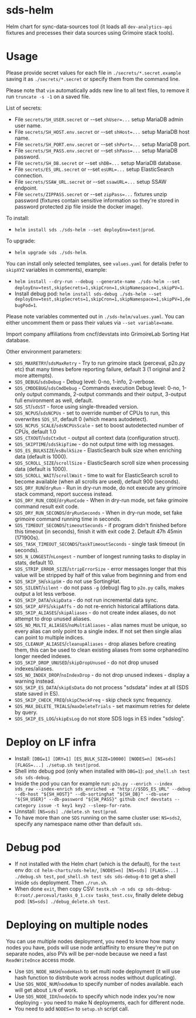 # sds-helm

Helm chart for sync-data-sources tool (it loads all `dev-analytics-api` fixtures and precesses their data sources using Grimoire stack tools).


# Usage

Please provide secret values for each file in `./secrets/*.secret.example` saving it as `./secrets/*.secret` or specify them from the command line.

Please note that `vim` automatically adds new line to all text files, to remove it run `truncate -s -1` on a saved file.

List of secrets:
- File `secrets/SH_USER.secret` or --set `shUser=...` setup MariaDB admin user name.
- File `secrets/SH_HOST.env.secret` or --set `shHost=...` setup MariaDB host name.
- File `secrets/SH_PORT.env.secret` or --set `shPort=...` setup MariaDB port.
- File `secrets/SH_PASS.env.secret` or --set `shPass=...` setup MariaDB password.
- File `secrets/SH_DB.secret` or --set `shDB=...` setup MariaDB database.
- File `secrets/ES_URL.secret` or --set `esURL=...` setup ElasticSearch connection.
- File `secrets/SSAW_URL.secret` or --set `ssawURL=...` setup SSAW endpoint.
- File `secrets/ZIPPASS.secret` or --set `zipPass=...` fixtures unzip password (fixtures contain sensitive information so they're stored in password protected zip file inside the docker image).

To install:
- `helm install sds ./sds-helm --set deployEnv=test|prod`.

To upgrade:
- `helm upgrade sds ./sds-helm`.

You can install only selected templates, see `values.yaml` for detalis (refer to `skipXYZ` variables in comments), example:
- `helm install --dry-run --debug --generate-name ./sds-helm --set deployEnv=test,skipSecrets=1,skipCron=1,skipNamespace=1,skipPV=1`.
- Install debug pod: `helm install sds-debug ./sds-helm --set deployEnv=test,skipSecrets=1,skipCron=1,skipNamespace=1,skipPV=1,debugPod=1`.

Please note variables commented out in `./sds-helm/values.yaml`. You can either uncomment them or pass their values via `--set variable=name`.

Import company affiliations from cncf/devstats into GrimoireLab Sorting Hat database.

Other environment parameters:

- `SDS_MAXRETRY`/`sdsMaxRetry` - Try to run grimoire stack (perceval, p2o.py etc) that many times before reporting failure, default 3 (1 original and 2 more attempts).
- `SDS_DEBUG`/`sdsDebug` - Debug level: 0-no, 1-info, 2-verbose.
- `SDS_CMDDEBUG`/`sdsCmdDebug` - Commands execution Debug level: 0-no, 1-only output commands, 2-output commands and their output, 3-output full environment as well, default.
- `SDS_ST`/`sdsST` - force using single-threaded version.
- `SDS_NCPUS`/`sdsNCPUs` - set to override number of CPUs to run, this overwrites `SDS_ST`, default 0 (which means autodetect).
- `SDS_NCPUS_SCALE`/`sdsNCPUsScale` - set to boost autodetected number of CPUs, default 1.0
- `SDS_CTXOUT`/`sdsCtxOut` - output all context data (configuration struct).
- `SDS_SKIPTIME`/`sdsSkipTime` - do not output time with log messages.
- `SDS_ES_BULKSIZE`/`esBulkSize` - ElasticSearch bulk size when enriching data (default is 1000).
- `SDS_SCROLL_SIZE`/`scrollSize` - ElasticSearch scroll size when processing data (default is 1000).
- `SDS_SCROLL_WAIT`/`scrollWait` - time to wait for ElasticSearch scroll to become available (when all scrolls are used), default 900 (seconds).
- `SDS_DRY_RUN`/`dryRun` - Run in dry-run mode, do not execute any grimoire stack command, report success instead.
- `SDS_DRY_RUN_CODE`/`dryRunCode` - When in dry-run mode, set fake grimoire command result exit code.
- `SDS_DRY_RUN_SECONDS`/`dryRunSeconds` - When in dry-run mode, set fake grimoire command running time in seconds.
- `SDS_TIMEOUT_SECONDS`/`timeoutSeconds` - if program didn't finished before this timeout (in seconds), finish it with exit code 2. Default 47h 45min (171900s).
- `SDS_TASK_TIMEOUT_SECONDS`/`taskTimeoutSeconds` - single task timeout (in seconds).
- `SDS_N_LONGEST`/`nLongest` - number of longest running tasks to display in stats, default 10.
- `SDS_STRIP_ERROR_SIZE`/`stripErrorSize` - error messages longer that this value will be stripped by half of this value from beginning and from end
- `SDS_SKIP_SH`/`skipSH` - do not use SortingHat.
- `SDS_SILENT`/`silent` - do not pass `-g` (debug) flag to `p2o.py` calls, makes output a lot less verbose.
- `SDS_SKIP_DATA`/`skipData` - do not run incremental data sync.
- `SDS_SKIP_AFFS`/`skipAffs` - do not re-enrich historical affiliations data.
- `SDS_SKIP_ALIASES`/`skipAliases` - do not create index aliases, do not attempt to drop unused aliases.
- `SDS_NO_MULTI_ALIASES`/`noMultiAliases` - alias names must be unique, so every alias can only point to a single index. If not set then single alias can point to multiple indices.
- `SDS_CLEANUP_ALIASES`/`cleanupAliases` - drop aliases before creating them, this can be used to clean existing aliases from some orphaned/no longer needed indexes.
- `SDS_SKIP_DROP_UNUSED`/`skipDropUnused` - do not drop unused indexes/aliases.
- `SDS_NO_INDEX_DROP`/`noIndexDrop` - do not drop unused indexes - display a warning instead.
- `SDS_SKIP_ES_DATA`/`skipEsData`  do not process "sdsdata" index at all (SDS state saved in ES).
- `SDS_SKIP_CHECK_FREQ`/`skipCheckFreq` - skip check sync frequency.
- `SDS_MAX_DELETE_TRIALS`/`maxDeleteTrials` - set maximum retries for delete by query.
- `SDS_SKIP_ES_LOG`/`skipEsLog`  do not store SDS logs in ES index "sdslog".

# Deploy on LF infra

- Install: `[DBG=1] [DRY=1] [ES_BULK_SIZE=10000] [NODES=n] [NS=sds] [FLAGS=...] ./setup.sh test|prod`.
- Shell into debug pod (only when installed with `DBG=1`): `pod_shell.sh test sds sds-debug`.
- Inside the pod you can for example run: `p2o.py --enrich --index sds_raw --index-enrich sds_enriched -e "http://$SDS_ES_URL" --debug --db-host "${SH_HOST}" --db-sortinghat "${SH_DB}" --db-user "${SH_USER}" --db-password "${SH_PASS}" github cncf devstats --category issue -t key1 key2 --sleep-for-rate`.
- Unnstall: `[NS=sds] ./delete.sh test|prod`.
- To have more than one `SDS` running on the same cluster use: `NS=sds2`, specify any namespace name other than default `sds`.


# Debug pod

- If not installed with the Helm chart (which is the default), for the `test` env do: `cd helm-charts/sds-helm/`, `[NODES=n] [NS=sds] [FLAGS=...] ./debug.sh test`, `pod_shell.sh test sds sds-debug-0` to get a shell inside `sds` deployment. Then `./run.sh`.
- When done `exit`, then copy CSV: `testk.sh -n sds cp sds-debug-0:root/.perceval/tasks_0_1.csv tasks_test.csv`, finally delete debug pod: `[NS=sds] ./debug_delete.sh test`.


# Deploying on multiple nodes

You can use multiple nodes deployment, you need to know how many nodes you have, pods will use node antiaffinity to ensure they're put on separate nodes, also PVs will be per-node because we need a fast `ReadWriteOnce` access mode.

- Use `SDS_NODE_HASH`/`nodeHash` to set multi node deployment (it will use hash function to distribute work across nodes without duplicating).
- Use `SDS_NODE_NUM`/`nodeNum` to specify number of nodes available. each will get about `1/N` of work.
- Use `SDS_NODE_IDX`/`nodeIdx` to specify which node index you're now deploying - you need to make N deployments, each for different node.
- You need to add `NODES=n` to `setup.sh` script call.
